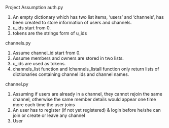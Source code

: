 Project Assumption
auth.py
1. An empty dictionary which has two list items, ‘users’ and ‘channels’, has been created to store information of users and channels.
2. u_ids start from 0.
3. tokens are the strings form of u_ids


channels.py
1. Assume channel_id start from 0. 
2. Assume members and owners are stored in two lists.
3. u_ids are used as tokens.
4. channels_list function and lchannels_listall function only return lists of dictionaries containing channel ids and channel names.

channel.py
1. Assuming if users are already in a channel, they cannot rejoin the same channel, otherwise the same member details would appear one time more each time the user joins
2. An user has to register (if not yet registered) & login before he/she can join or create or leave any channel
3. User 
